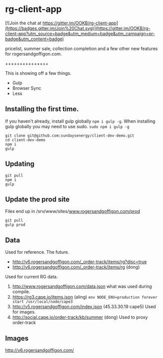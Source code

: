 rg-client-app
===============

[![Join the chat at https://gitter.im/OOKB/rg-client-app](https://badges.gitter.im/Join%20Chat.svg)](https://gitter.im/OOKB/rg-client-app?utm_source=badge&utm_medium=badge&utm_campaign=pr-badge&utm_content=badge)

pricelist, summer sale, collection completion and a few other new features for rogersandgoffigon.com.

+++++++++++++++

This is showing off a few things.

* Gulp
* Browser Sync
* Less

## Installing the first time.

If you haven't already, install gulp globally `npm i gulp -g`. When installing gulp globally you may need to use sudo. `sudo npm i gulp -g`

    git clone git@github.com:sundaysenergy/client-dev-demo.git
    cd client-dev-demo
    npm i
    gulp

## Updating

    git pull
    npm i
    gulp

## Update the prod site

Files end up in /srv/www/sites/www.rogersandgoffigon.com/prod

    git pull
    gulp prod

## Data
Used for reference. The future.
* http://v6.rogersandgoffigon.com/_order-track/items/rg?disc=true
* http://v6.rogersandgoffigon.com/_order-track/items/rg (dong)

Used for current RG data.

1. http://www.rogersandgoffigon.com/data.json what was used during compile.
1. https://rg3.cape.io/items.json (aling) `env NODE_ENV=production forever start /usr/local/node/cape3`
1. http://v5.rogersandgoffigon.com/index.json (45.33.30.19 cape5) Used for images.
1. http://social.cape.io/order-track/kb/summer (dong) Used to proxy order-track

## Images

http://v6.rogersandgoffigon.com/
